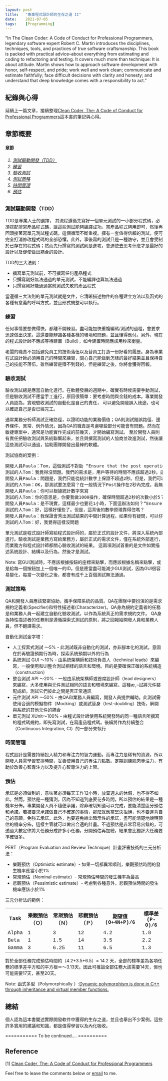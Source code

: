 ```yaml
---
layout: post
title:   "專業程式設計師的生存之道 II"
date:    2021-07-05
tags:    [Programming]
---
```


“In The Clean Coder: A Code of Conduct for Professional Programmers, legendary software expert Robert C. Martin introduces the disciplines, techniques, tools, and practices of true software craftsmanship. This book is packed with practical advice–about everything from estimating and coding to refactoring and testing. It covers much more than technique: It is about attitude. Martin shows how to approach software development with honor, self-respect, and pride; work well and work clean; communicate and estimate faithfully; face difficult decisions with clarity and honesty; and understand that deep knowledge comes with a responsibility to act.”

## 紀錄與心得

延續上一篇文章，接續整理[Clean Coder, The: A Code of Conduct for Professional Programmers][cleancode]這本書的筆記與心得。

## 章節概要 ##
<h4><a name="TableContent"></a> 章節</h4>
<h6><ol>
    <li><a href="#測試驅動開發">測試驅動開發（TDD）</a></li>
    <li><a href="#練習">練習</a></li>
    <li><a href="#驗收測試">驗收測試</a></li>
    <li><a href="#測試策略">測試策略</a></li>
    <li><a href="#時間管理">時間管理</a></li>
    <li><a href="#預估">預估</a></li>
</ol></h6>

### <a name="測試驅動開發">測試驅動開發（TDD）</a> ###
TDD是專業人士的選擇， 其流程遵循先寫好一個單元測試的一小部分程式碼，必須搭配撰寫產品程式碼，讓這些測試能夠編譯成功。當產品程式夠用即可，然後再回頭接著寫單元測試程式碼，這個循環不斷重複。擁有一套值得信賴的測試，便可完全打消修改程式碼的全部恐懼。此外，事後寫的測試只是一種防守，並且會受制於已存在的程式碼；然而先行撰寫的測試則是進攻，會迫使去思考什麼才是最好的設計以及促使做出耦合的設計。

TDD的三大法則：
* 撰寫單元測試前，不可撰寫任何產品程式
* 只撰寫剛好無法通過的單元測試，不能編譯也算無法通過
* 只撰寫剛好能通過當前測試失敗的產品程式

當遵循三大法則的單元測試就是文件，它清晰描述物件的各種建立方法以及函式的各種有意義的呼叫方式，並且形式規整可以執行。

### <a name="練習"> 練習</a> ###
任何事情要想做得快，都離不開練習。盡可能加快重複編碼/測試的過程，會要求迅速做出決定。這還要能辨識各種各樣的環境和問題，並且懂得應付。另外，現在的程式設計師不應該等待建置（Build），如今建置時間應該用秒來衡量。

老闆的職責不包括避免員工的技術落伍以及替員工打造一份好看的履歷。身為專業程式設計師必須用自己的時間來練習，關心自己能做到怎樣的最好結果並且保持自己的技能不落伍。雖然練習是賺不到錢的，但是練習之後，你將會獲得回報。

### <a name="驗收測試">驗收測試</a> ###
驗收測試總是應當自動化進行。在軟體發展的週期中，確實有時候需要手動測試，但是驗收測試不應當手工進行，原因很簡單：要考慮時間與金錢的成本。專業開發人員認為，實現驗收測試的自動化是自己的責任，
可以避免開發誤入歧途，也可以確認自己是否已經完工。

通常業務分析師測試正確路徑，以證明功能的業務價值；QA則測試錯誤路徑、邊界條件、異常、例外情況，因為QA的職責是考慮哪些部分可能會有問題。然而在敏捷專案中，通常是功能實作完成的前幾天，才開始編寫測試。
至於開發人員則有責任把驗收測試與系統聯繫起來，並且與撰寫測試的人協商並改進測試，然後讓這些測試可以通過，協助團隊開發出最棒的軟體。

測試協商的案例：
<pre>
開發人員Paula：Tom，這個測試不對勁 “Ensure that the post operation finishes in 2 seconds.”
測試的人Tom：我覺得沒問題。我們的需求是，用戶等待的時間不應該超過2秒。這有什麼問題呢？
開發人員Paula：問題是，我們只能從統計數字上保證不超過2秒。但是，我們可以保證在99.5%的情況下能按時完成。
測試的人Tom：OK，那測試要怎麼寫？在一般情況下Post操作在2秒內完成，我無法這樣寫測試
開發人員Paula：你可以根據統計數字來寫
測試的人Tom：你的意思是，你要我做1000操作，確保時間超過2秒的次數小於5？這不現實吧
開發人員Paula：是不現實，這樣最少也要花1小時，下面這辦法如何？“Ensure 15 post transactions and accumulate times. Ensure odds are 99.5% that time will be less than 2 seconds”
測試的人Tom：好，這樣好懂些了。但是，這背後的數學原理靠得住嗎？
開發人員Paula：我保證會秀出測試結果的中間計算過程，如果你有疑問，可以仔細檢查
測試的人Tom：好，我覺得這樣沒問題
</pre>

單元測試是程式設計師寫給程式設計師的，屬於正式的設計文件，將深入系統內部進行。驗收測試是業務方寫給業務方，屬於正式的需求文件，僅在系統外部進行，而業務方和程式設計師都關心驗收測試的結果。
這兩項測試首重的是文件如實描述系統設計、結構以及行為，然後才是測試。

Note: 寫GUI測試時，不應該根據按鈕的座標來點擊，而應該根據名稱來點擊，或是給每一個按鈕加上一個唯一的ID。但是應當盡可能減少GUI測試，因為GUI很容易變化，每當一次變化之後，都會有成千上百個測試無法通過。

### <a name="測試策略">測試策略</a> ###
QA和開發人員應該緊密協助，攜手保障系統的品質。QA在團隊中要扮演的是需求規約定義者(Specifier)和特性描述者(Characterizer)。QA身為規約定義者的任務是和業務人員一起建立自動化驗收測試，以作為系統真正的需求規約文件。
QA身為特性描述者的任務則是遵循探索式測試的原則，將之回報給開發人員和業務人員，但不翻譯需求。

自動化測試金字塔：
* 人工探索式測試 ～5% - 此測試既非自動化的測試，亦非腳本化的測試，意圖在於再驗證預期行為時，探索系統預期以外的行為
* 系統測試 GUI ～10% - 由系統架構師和技術負責人（technical leads）來編寫，一般使用和UI整合測試相樣的語言和環境。目的是要確保正確的系統構造（construction）
* 整合測試 API ～20% - 一般由系統架構師或首席設計師（lead designers）來編寫，大多使用與元件測試相同的語言和環境來編寫。這種æ¸¬試將元件裝配成組，測試它們彼此之間是否正常通訊
* 元件測試 API ～50% - 由QA和業務人員編寫，開發人員提供輔助。此測試需使用合適的模擬物件（Mocking）或測試替身（test-doubling）技術，解開與系統的其他元件的耦合
* 單元測試 XUnit～100% - 由程式設計師使用系統開發時的同一種語言所撰寫的程式碼規約，即先寫測試，在寫產品程式碼。後續將作為持續整合（Continuous Integration, CI）的一部分來執行

### <a name="時間管理">時間管理</a> ###
程式設計是需要持續投入精力和專注力的智力運動。而專注力是稀有的資源，所以開發人員需學習安排時間，妥善使用自己的專注力點數。定期訓練肌肉專注力，有助於改善心智專注力以及提升心智專注力的上限。

### <a name="預估">預估</a> ###
承諾是必須做到的，意味著必須每天工作12小時，放棄週末的休假，也不得不如此。然而，預估是一種猜測，因為不知道到底要花多時間，所以預估的結果是一種機率分佈。專業開發人員不隨便承諾，除非確切知道可以完成，要能清楚區分預估和承諾。若被要求承諾做自己不確定的事情，那麼就應當堅決拒絕，也不要違背自己的意願，免強去承諾。此外，也要避免給出暗示性的承諾，盡可能清楚地說明預估的機率分佈，這樣主管就可以做出合適的計畫。不過預估是非常容易出錯的，可透過大數定律將大任務分成許多小任務，分開預估再加總，結果會比獨評大任務要準確很多。

PERT（Program Evaluation and Review Technique）計畫評審技術的三元分析法：
* 樂觀預估（Optimistic estimate）- 如果一切都異常順利，樂觀預估時間的發生機率應當小於1%
* 常規預估（Nominal estimate）- 常規預估時間的發生機率為最高
* 悲觀預估（Pessimistic estimate）- 考慮到各種意外，悲觀預估時間的發生機率應該小於1%

三元分析法的範例：
<font size="3" face="Courier New">
<table>
 <tr>
  <th>Task</th>
  <th>樂觀預估（Ｏ）</th>
  <th>常規預估（Ｎ）</th>
  <th>悲觀預估（Ｐ）</th>
  <th>期望值(O+4N+P)/6</th>
  <th>標準差(P-O)/6</th>
 </tr>
 <tr>
  <td>Alpha</td>
  <td>1</td>
  <td>3</td>
  <td>12</td>
  <td>4.2</td>
  <td>1.8</td>
 </tr>
 <tr>
  <td>Beta</td>
  <td>1</td>
  <td>1.5</td>
  <td>14</td>
  <td>3.5</td>
  <td>2.2</td>
 </tr>
 <tr>
  <td>Gamma</td>
  <td>3</td>
  <td>6.25</td>
  <td>11</td>
  <td>6.5</td>
  <td>1.3</td>
 </tr>
</table>
</font>
對於全部任務完成預估時間約（4.2+3.5+6.5）= 14.2 天，全部的標準差為各項任務的標準差平方和的平方根＝～3.13天。因此可推論全部任務大該需要14天，但也可能需要17天，甚至20天。

Note:
函式多型（Polymorphically ）:[Dynamic polymorphism is done in C++ through inheritance and virtual member functions.][polymorphism]

## 總結
個人認為這本書闡述實際開發軟件中獲得的生存之道，並且也舉出不少案例。這些許多實用的建議和知識，都是值得學習以及內化吸收。

=========== To be continued…. ==========

## Reference ##
[1] [Clean Coder, The: A Code of Conduct for Professional Programmers](https://www.amazon.com/Clean-Coder-Conduct-Professional-Programmers-ebook/dp/B0050JLC9Y)

[polymorphism]:http://cplusplus.com/forum/beginner/252618/#msg1111720 "http://cplusplus.com/forum/beginner/252618/#msg1111720"

[cleancode]:https://www.amazon.com/Clean-Coder-Conduct-Professional-Programmers-ebook/dp/B0050JLC9Y "https://www.amazon.com/Clean-Coder-Conduct-Professional-Programmers-ebook/dp/B0050JLC9Y"

<p>Feel free to leave the comments below or <a href="mailto:qazqazqaz850@gmail.com">email</a> to me. 


